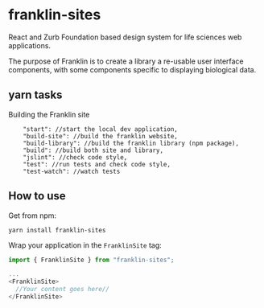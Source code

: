 # franklin-sites

React and Zurb Foundation based design system for life sciences web applications.

The purpose of Franklin is to create a library a re-usable user interface components, with some components specific to displaying biological data.

## yarn tasks

Building the Franklin site

```shell
    "start": //start the local dev application,
    "build-site": //build the franklin website,
    "build-library": //build the franklin library (npm package),
    "build": //build both site and library,
    "jslint": //check code style,
    "test": //run tests and check code style,
    "test-watch": //watch tests
```

## How to use

Get from npm:

```shell
yarn install franklin-sites
```

Wrap your application in the `FranklinSite` tag:
```javascript
import { FranklinSite } from "franklin-sites";

...
<FranklinSite>
  //Your content goes here//
</FranklinSite>
```
